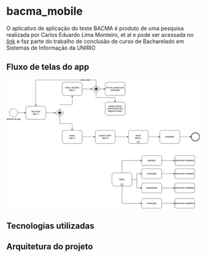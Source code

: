 # bacma_mobile

O aplicativo de aplicação do teste BACMA é produto de uma pesquisa realizada por Carlos Eduardo Lima Monteiro, et al e pode ser acessada no [link](artigos/Criação%20e%20determinação%20da%20validade%20de%20uma%20bateria%20de%20teste%20para%20coordenação%20motora%20em%20crianças%20com%20autismo.pdf) e faz parte do trabalho de conclusão de curso de Bacharelado em Sistemas de Informação da UNIRIO

## Fluxo de telas do app

![fluxo de imagens do app](_images/fluxo_telas_app.drawio.png)

## Tecnologias utilizadas

## Arquitetura do projeto 